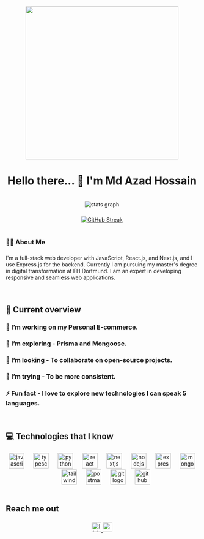 <div align="center">
  <img height="400" src="https://i.ibb.co/wrb8Vs3f/MDAZADHOSSAIN1.jpg"  />
</div>

###

<h1 align="center">Hello there... 👋 I'm Md Azad Hossain</h1>

<br />
<div align="center">
  <img src="https://github-readme-stats.vercel.app/api?username=Md-Azad&hide_title=false&hide_rank=false&show_icons=true&include_all_commits=true&count_private=true&disable_animations=false&theme=dark&locale=en&hide_border=false&order=1" alt="stats graph"  />
</div>

###

<div align="center">
  <a href="https://git.io/streak-stats">
    <img src="https://nirzak-streak-stats.vercel.app?user=Md-Azad&theme=dark" alt="GitHub Streak" />
  </a>
</div>

<br />

###

<h3 align="left">👩‍💻  About Me</h3>

###

<p align="left">I'm a full-stack web developer with JavaScript, React.js, and Next.js, and I use Express.js for the backend. Currently I am pursuing my master's degree in digital transformation at FH Dortmund. I am an expert in developing responsive and seamless web applications.<br><br>
  <br />

## :eyes: Current overview

### 🔭 I’m working on my Personal E-commerce. 
### 🌱 I’m exploring - Prisma and Mongoose. 
### 👯 I’m looking - To collaborate on open-source projects. 
### 🤔 I’m trying - To be more consistent. 
### ⚡ Fun fact - I love to explore new technologies I can speak 5 languages.


<br />

###

## :computer: Technologies that I know

###

<div align="center">
  <img src="https://cdn.jsdelivr.net/gh/devicons/devicon/icons/javascript/javascript-original.svg" height="40" alt="javascript logo"  />
  <img width="16" />
  <img src="https://cdn.jsdelivr.net/gh/devicons/devicon/icons/typescript/typescript-original.svg" height="40" alt="typescript logo"  />
  <img width="16" />
  <img src="https://skillicons.dev/icons?i=py" height="40" alt="python logo"  />
  <img width="16" />
  <img src="https://cdn.jsdelivr.net/gh/devicons/devicon/icons/react/react-original.svg" height="40" alt="react logo"  />
  <img width="16" />
  <img src="https://cdn.jsdelivr.net/gh/devicons/devicon/icons/nextjs/nextjs-original.svg" height="40" alt="nextjs logo"  />
  <img width="16" />
  <img src="https://cdn.jsdelivr.net/gh/devicons/devicon/icons/nodejs/nodejs-original.svg" height="40" alt="nodejs logo"  />
  <img width="16" />
  <img src="https://skillicons.dev/icons?i=express" height="40" alt="express logo"  />
  <img width="16" />
  <img src="https://cdn.jsdelivr.net/gh/devicons/devicon/icons/mongodb/mongodb-original.svg" height="40" alt="mongodb logo"  />
  <img width="16" />
  <img src="https://cdn.simpleicons.org/tailwindcss/06B6D4" height="40" alt="tailwindcss logo"  />
  <img width="16" />
  <img src="https://cdn.simpleicons.org/postman/FF6C37" height="40" alt="postman logo"  />
  <img width="16" />
  <img src="https://cdn.simpleicons.org/git/F05032" height="40" alt="git logo"  />
  <img width="16" />
  <img src="https://skillicons.dev/icons?i=github" height="40" alt="github logo"  />
</div>

<br />



###

<h2 align="left">Reach me out</h2>

###

<div align="center">
  <a href="https://www.linkedin.com/in/md-azad-hossain1" target="_blank">
    <img src="https://img.shields.io/static/v1?message=LinkedIn&logo=linkedin&label=&color=0077B5&logoColor=white&labelColor=&style=for-the-badge" height="25" alt="linkedin logo"  />
  </a>
  <a href="azadh4110@gmail.com" target="_blank">
    <img src="https://img.shields.io/static/v1?message=Gmail&logo=gmail&label=&color=D14836&logoColor=white&labelColor=&style=for-the-badge" height="25" alt="gmail logo"  />
  </a>
</div>

###

<br clear="both">




